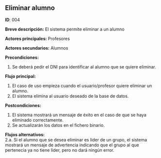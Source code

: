 ## Eliminar alumno
**ID**: 004

**Breve descripción:** El sistema permite eliminar a un alumno

**Actores principales:** Profesores

**Actores secundarios:** Alumnos


**Precondiciones:**
1. Se deberá pedir el DNI para identificar al alumno que se quiere eliminar.

**Flujo principal:**
1. El caso de uso empieza cuando el usuario/profesor quiere eliminar un alumno.
2. El sistema elimina al usuario deseado de la base de datos.

**Postcondiciones:**
1. El sistema mostrará un mensaje de éxito en el caso de que se haya eliminado correctamente.
2. Se actualizarán los datos en el fichero binario.

**Flujos alternativos:**  
2.a. Si el alumno que se desea eliminar es lider de un grupo, el sistema mostrará un mensaje de advertencia indicando que el grupo al que pertenecia ya no tiene lider, pero no dará ningún error.
